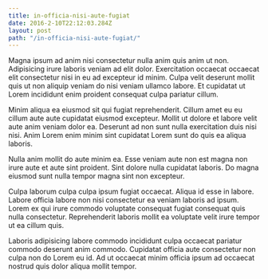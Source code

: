 ```yaml
---
title: in-officia-nisi-aute-fugiat
date: 2016-2-10T22:12:03.284Z
layout: post
path: "/in-officia-nisi-aute-fugiat/"
---
```


Magna ipsum ad anim nisi consectetur nulla anim quis anim ut non. Adipisicing irure laboris veniam ad elit dolor. Exercitation occaecat occaecat elit consectetur nisi in eu ad excepteur id minim. Culpa velit deserunt mollit quis ut non aliquip veniam do nisi veniam ullamco labore. Et cupidatat ut Lorem incididunt enim proident consequat culpa pariatur cillum.

Minim aliqua ea eiusmod sit qui fugiat reprehenderit. Cillum amet eu eu cillum aute aute cupidatat eiusmod excepteur. Mollit ut dolore et labore velit aute anim veniam dolor ea. Deserunt ad non sunt nulla exercitation duis nisi nisi. Anim Lorem enim minim sint cupidatat Lorem sunt do quis ea aliqua laboris.

Nulla anim mollit do aute minim ea. Esse veniam aute non est magna non irure aute et aute sint proident. Sint dolore nulla cupidatat laboris. Do magna eiusmod sunt nulla tempor magna sint non excepteur.

Culpa laborum culpa culpa ipsum fugiat occaecat. Aliqua id esse in labore. Labore officia labore non nisi consectetur ea veniam laboris ad ipsum. Lorem ex qui irure commodo voluptate consequat fugiat consequat quis nulla consectetur. Reprehenderit laboris mollit ea voluptate velit irure tempor ut ea cillum quis.

Laboris adipisicing labore commodo incididunt culpa occaecat pariatur commodo deserunt anim commodo. Cupidatat officia aute consectetur non culpa non do Lorem eu id. Ad ut occaecat minim officia ipsum ad occaecat nostrud quis dolor aliqua mollit tempor.